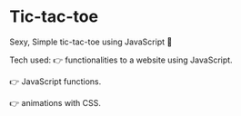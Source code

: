 # Tic-tac-toe

Sexy, Simple tic-tac-toe using JavaScript 🎲

Tech used: 
👉 functionalities to a website using JavaScript.

👉 JavaScript functions.

👉 animations with CSS.
